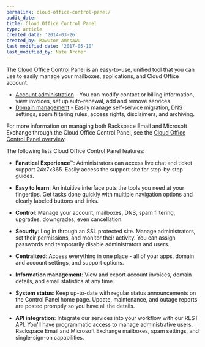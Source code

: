 ```yaml
---
permalink: cloud-office-control-panel/
audit_date:
title: Cloud Office Control Panel
type: article
created_date: '2014-03-26'
created_by: Mawutor Amesawu
last_modified_date: '2017-05-10'
last_modified_by: Nate Archer
---
```


The [Cloud Office Control Panel](https://cp.rackspace.com/Login.aspx?ReturnUrl=%2f) is an easy-to-use, unified tool that you can use to easily manage your mailboxes, applications, and Cloud Office account.

- [Account administration](/support/how-to/my-account-cloud-office-control-panel) - You can modify contact or billing information, view invoices, set up auto-renewal, add and remove services.
- [Domain management](/support/how-to/domains-cloud-office-control-panel) - Easily manage self-service migration, DNS settings, spam filtering rules, access rights, disclaimers, and archiving.

For more information on managing both Rackspace Email and Microsoft Exchange through the Cloud Office Control Panel, see the [Cloud Office Control Panel overview](/support/how-to/cloud-office-control-panel-overview/).

The following lists Cloud Office Control Panel features:

- **Fanatical Experience**&trade;: Administrators can access live chat and ticket support 24x7x365. Easily access the support site for step-by-step guides.

-  **Easy to learn**: An intuitive interface puts the tools you need at your fingertips. Get tasks done quickly with multiple navigation options and clearly labeled buttons and links.

- **Control**: Manage your account, mailboxes, DNS, spam filtering, upgrades, downgrades, even cancellation.

- **Security**: Log in through an SSL protected site. Manage administrators, set their permissions, and monitor their activity. You can assign passwords and temporarily disable administrators and users.

- **Centralized**: Access everything in one place - all of your apps, domain and account settings, and support options.

- **Information management**: View and export account invoices, domain details, and email statistics at any time.

- **System status**: Keep up-to-date with regular status announcements on the Control Panel home page. Update, maintenance, and outage reports are posted promptly so you have all the details.

- **API integration**: Integrate our services into your workflow with our REST API. You'll have programmatic access to manage administrative users, Rackspace Email and Microsoft Exchange mailboxes, spam settings, and single-sign-on capabilities.
